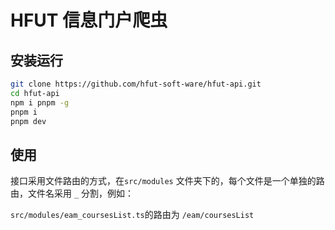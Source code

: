 # HFUT 信息门户爬虫

## 安装运行

```bash
git clone https://github.com/hfut-soft-ware/hfut-api.git
cd hfut-api
npm i pnpm -g
pnpm i
pnpm dev
```

## 使用

接口采用文件路由的方式，在`src/modules` 文件夹下的，每个文件是一个单独的路由，文件名采用 `_` 分割，例如：

`src/modules/eam_coursesList.ts`的路由为 `/eam/coursesList`
